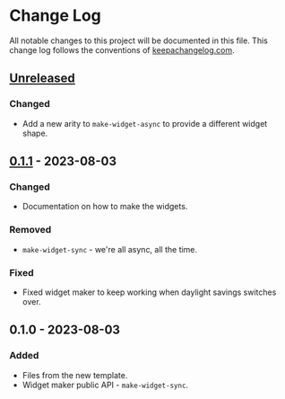# Change Log
All notable changes to this project will be documented in this file. This change log follows the conventions of [keepachangelog.com](http://keepachangelog.com/).

## [Unreleased]
### Changed
- Add a new arity to `make-widget-async` to provide a different widget shape.

## [0.1.1] - 2023-08-03
### Changed
- Documentation on how to make the widgets.

### Removed
- `make-widget-sync` - we're all async, all the time.

### Fixed
- Fixed widget maker to keep working when daylight savings switches over.

## 0.1.0 - 2023-08-03
### Added
- Files from the new template.
- Widget maker public API - `make-widget-sync`.

[Unreleased]: https://sourcehost.site/your-name/github/compare/0.1.1...HEAD
[0.1.1]: https://sourcehost.site/your-name/github/compare/0.1.0...0.1.1
